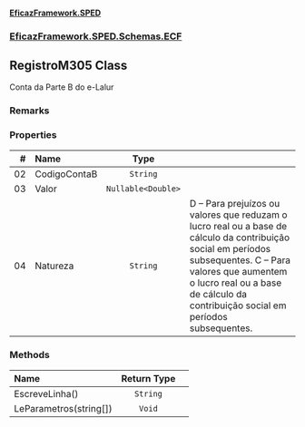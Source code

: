 #### [EficazFramework.SPED](EficazFrameworkSPED.md 'EficazFramework SPED')
### [EficazFramework.SPED.Schemas.ECF](EficazFramework.SPED.Schemas.ECF.md 'EficazFramework.SPED.Schemas.ECF')

## RegistroM305 Class

Conta da Parte B do e-Lalur

### Remarks
### Properties

| # | Name | Type | |
| ---: | :--- | :---: | :--- |
| 02 | CodigoContaB | `String` |  |
| 03 | Valor | `Nullable<Double>` |  |
| 04 | Natureza | `String` | D – Para prejuízos ou valores que reduzam o lucro real ou a base de cálculo da contribuição social em períodos subsequentes.            C – Para valores que aumentem o lucro real ou a base de cálculo da contribuição social em períodos subsequentes. |
### Methods

| Name | Return Type | |
| :--- | :---: | :--- |
| EscreveLinha() | `String` |  |
| LeParametros(string[]) | `Void` |  |
